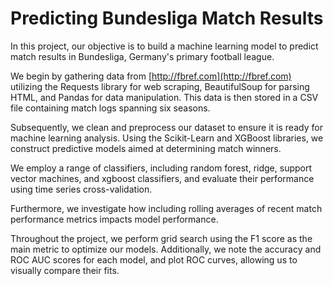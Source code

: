 # Predicting Bundesliga Match Results

In this project, our objective is to build a machine learning model to predict match results in Bundesliga, Germany's primary football league.

We begin by gathering data from [http://fbref.com](http://fbref.com) utilizing the Requests library for web scraping, BeautifulSoup for parsing HTML, and Pandas for data manipulation. This data is then stored in a CSV file containing match logs spanning six seasons.

Subsequently, we clean and preprocess our dataset to ensure it is ready for machine learning analysis. Using the Scikit-Learn and XGBoost libraries, we construct predictive models aimed at determining match winners.

We employ a range of classifiers, including random forest, ridge, support vector machines, and xgboost classifiers, and evaluate their performance using time series cross-validation.

Furthermore, we investigate how including rolling averages of recent match performance metrics impacts model performance.

Throughout the project, we perform grid search using the F1 score as the main metric to optimize our models. Additionally, we note the accuracy and ROC AUC scores for each model, and plot ROC curves, allowing us to visually compare their fits.